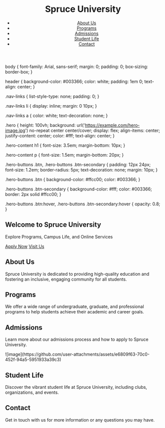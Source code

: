 
<!DOCTYPE html>
<html lang="en">
<head>
   <meta charset="UTF-8">
   <meta name="viewport" content="width=device-width, initial-scale=1.0">
   <title>Spruce University</title>
   <link rel="stylesheet" href="style.css">
</head>
<body>
   <!-- Header with Navigation -->
   <header>
     <div class="container">
       <!-- University Logo -->
       <div class="logo">
         <h1>Spruce University</h1>
       </div>
       <!-- Navigation Bar -->
       <nav>
         <ul class="nav-links">
           <li><a href="#about">About Us</a></li>
           <li><a href="#programs">Programs</a></li>
           <li><a href="#admissions">Admissions</a></li>
           <li><a href="#student-life">Student Life</a></li>
           <li><a href="#contact">Contact</a></li>
         </ul>
       </nav>
     </div>
   </header>

   <!-- Hero Section -->
   body {
   font-family: Arial, sans-serif;
   margin: 0;
   padding: 0;
   box-sizing: border-box;
}

header {
   background-color: #003366;
   color: white;
   padding: 1em 0;
   text-align: center;
}

.nav-links {
   list-style-type: none;
   padding: 0;
}

.nav-links li {
   display: inline;
   margin: 0 10px;
}

.nav-links a {
   color: white;
   text-decoration: none;
}

.hero {
   height: 100vh;
   background: url('https://example.com/hero-image.jpg') no-repeat center center/cover;
   display: flex;
   align-items: center;
   justify-content: center;
   color: #fff;
   text-align: center;
}

.hero-content h1 {
   font-size: 3.5em;
   margin-bottom: 10px;
}

.hero-content p {
   font-size: 1.5em;
   margin-bottom: 20px;
}

.hero-buttons .btn, .hero-buttons .btn-secondary {
   padding: 12px 24px;
   font-size: 1.2em;
   border-radius: 5px;
   text-decoration: none;
   margin: 10px;
}

.hero-buttons .btn {
   background-color: #ffcc00;
   color: #003366;
}

.hero-buttons .btn-secondary {
   background-color: #fff;
   color: #003366;
   border: 2px solid #ffcc00;
}

.hero-buttons .btn:hover, .hero-buttons .btn-secondary:hover {
   opacity: 0.8;
}

   <section class="hero">
     <div class="hero-content">
       <h1>Welcome to Spruce University</h1>
       <p>Explore Programs, Campus Life, and Online Services</p>
       <div class="hero-buttons">
         <a href="#apply" class="btn">Apply Now</a>
         <a href="#visit" class="btn-secondary">Visit Us</a>
       </div>
     </div>
   </section>
</body>
</html>
<!-- About Us Section -->
<section id="about">
   <div class="container">
      <h2>About Us</h2>
      <p>Spruce University is dedicated to providing high-quality education and fostering an inclusive, engaging community for all students.</p>
   </div>
</section>

<!-- Programs Section -->
<section id="programs">
   <div class="container">
      <h2>Programs</h2>
      <p>We offer a wide range of undergraduate, graduate, and professional programs to help students achieve their academic and career goals.</p>
   </div>
</section>

<!-- Admissions Section -->
<section id="admissions">
   <div class="container">
      <h2>Admissions</h2>
      <p>Learn more about our admissions process and how to apply to Spruce University.</p>
   </div>
</section>

<!-- Student Life Section -->
<section id="student-life">![image](https://github.com/user-attachments/assets/e6809f63-70c0-452f-94a5-5951933a39c3)

   <div class="container">
      <h2>Student Life</h2>
      <p>Discover the vibrant student life at Spruce University, including clubs, organizations, and events.</p>
   </div>
</section>

<!-- Contact Section -->
<section id="contact">
   <div class="container">
      <h2>Contact</h2>
      <p>Get in touch with us for more information or any questions you may have.</p>
   </div>
</section>
